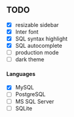 ## TODO
- [x] resizable sidebar
- [x] Inter font
- [x] SQL syntax highlight
- [x] SQL autocomplete
- [ ] production mode
- [ ] dark theme

#### Languages
- [x] MySQL
- [ ] PostgreSQL
- [ ] MS SQL Server
- [ ] SQLite
